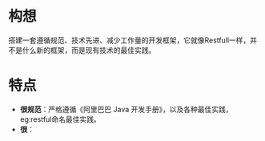 # 构想 

搭建一套遵循规范、技术先进、减少工作量的开发框架，它就像Restfull一样，并不是什么新的框架，而是现有技术的最佳实践。

# 特点 

- **很规范**：严格遵循《阿里巴巴 Java 开发手册》，以及各种最佳实践，eg:restful命名最佳实践。
- **很**：
